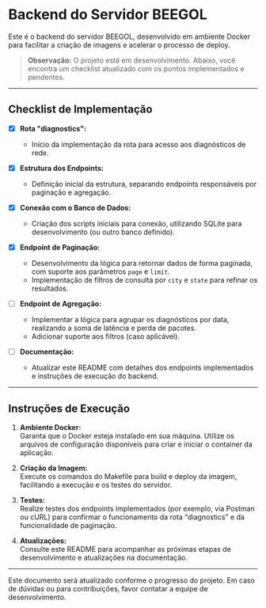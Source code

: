 # Backend do Servidor BEEGOL

Este é o backend do servidor BEEGOL, desenvolvido em ambiente Docker para facilitar a criação de imagens e acelerar o processo de deploy.

> **Observação:** O projeto está em desenvolvimento. Abaixo, você encontra um checklist atualizado com os pontos implementados e pendentes.

---

## Checklist de Implementação

- [x] **Rota "diagnostics":**  
  - Início da implementação da rota para acesso aos diagnósticos de rede.
  
- [x] **Estrutura dos Endpoints:**  
  - Definição inicial da estrutura, separando endpoints responsáveis por paginação e agregação.

- [x] **Conexão com o Banco de Dados:**  
  - Criação dos scripts iniciais para conexão, utilizando SQLite para desenvolvimento (ou outro banco definido).

- [x] **Endpoint de Paginação:**  
  - Desenvolvimento da lógica para retornar dados de forma paginada, com suporte aos parâmetros `page` e `limit`.
  - Implementação de filtros de consulta por `city` e `state` para refinar os resultados.

- [ ] **Endpoint de Agregação:**  
  - Implementar a lógica para agrupar os diagnósticos por data, realizando a soma de latência e perda de pacotes.
  - Adicionar suporte aos filtros (caso aplicável).

- [ ] **Documentação:**  
  - Atualizar este README com detalhes dos endpoints implementados e instruções de execução do backend.

---

## Instruções de Execução

1. **Ambiente Docker:**  
   Garanta que o Docker esteja instalado em sua máquina. Utilize os arquivos de configuração disponíveis para criar e iniciar o container da aplicação.

2. **Criação da Imagem:**  
   Execute os comandos do Makefile para build e deploy da imagem, facilitando a execução e os testes do servidor.

3. **Testes:**  
   Realize testes dos endpoints implementados (por exemplo, via Postman ou cURL) para confirmar o funcionamento da rota "diagnostics" e da funcionalidade de paginação.

4. **Atualizações:**  
   Consulte este README para acompanhar as próximas etapas de desenvolvimento e atualizações na documentação.

---

Este documento será atualizado conforme o progresso do projeto. Em caso de dúvidas ou para contribuições, favor contatar a equipe de desenvolvimento.
